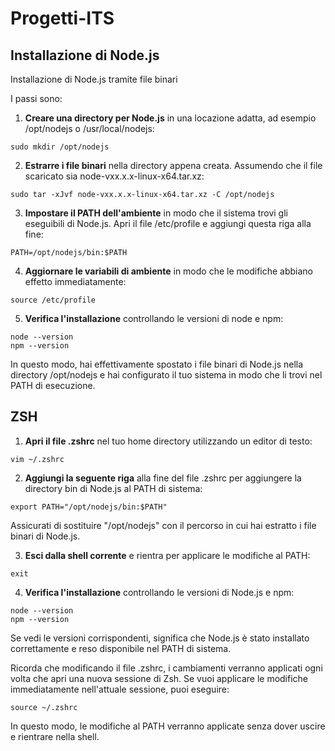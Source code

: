 # Progetti-ITS

## Installazione di Node.js

Installazione di Node.js tramite file binari

I passi sono:

1. **Creare una directory per Node.js** in una locazione adatta, ad esempio /opt/nodejs o /usr/local/nodejs:
   
```
sudo mkdir /opt/nodejs
```

2. **Estrarre i file binari** nella directory appena creata. Assumendo che il file scaricato sia node-vxx.x.x-linux-x64.tar.xz:

```
sudo tar -xJvf node-vxx.x.x-linux-x64.tar.xz -C /opt/nodejs
```

3. **Impostare il PATH dell'ambiente** in modo che il sistema trovi gli eseguibili di Node.js. Apri il file /etc/profile e aggiungi questa riga alla fine:

```
PATH=/opt/nodejs/bin:$PATH
```

4. **Aggiornare le variabili di ambiente** in modo che le modifiche abbiano effetto immediatamente:

```
source /etc/profile
```

5. **Verifica l'installazione** controllando le versioni di node e npm:

```
node --version
npm --version
```

In questo modo, hai effettivamente spostato i file binari di Node.js nella directory /opt/nodejs e hai configurato il tuo sistema in modo che li trovi nel PATH di esecuzione.


## ZSH

1. **Apri il file .zshrc** nel tuo home directory utilizzando un editor di testo:

```
vim ~/.zshrc
```

2. **Aggiungi la seguente riga** alla fine del file .zshrc per aggiungere la directory bin di Node.js al PATH di sistema:

```
export PATH="/opt/nodejs/bin:$PATH"
```

Assicurati di sostituire "/opt/nodejs" con il percorso in cui hai estratto i file binari di Node.js.


3. **Esci dalla shell corrente** e rientra per applicare le modifiche al PATH:

```
exit
```

4. **Verifica l'installazione** controllando le versioni di Node.js e npm:

```
node --version
npm --version
```

Se vedi le versioni corrispondenti, significa che Node.js è stato installato correttamente e reso disponibile nel PATH di sistema.

Ricorda che modificando il file .zshrc, i cambiamenti verranno applicati ogni volta che apri una nuova sessione di Zsh. Se vuoi applicare le modifiche immediatamente nell'attuale sessione, puoi eseguire:

```
source ~/.zshrc
```

In questo modo, le modifiche al PATH verranno applicate senza dover uscire e rientrare nella shell.